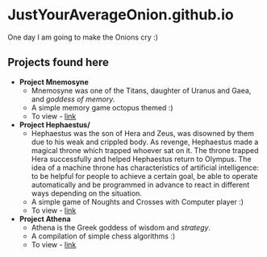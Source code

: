 # JustYourAverageOnion.github.io
One day I am going to make the Onions cry :)

## Projects found here
  - **Project Mnemosyne**
    - Mnemosyne was one of the Titans, daughter of Uranus and Gaea, and *goddess of memory*.
    - A simple memory game octopus themed :)
    - To view - [link](https://justyouraverageonion.github.io/ProjectMnemosyne)
  - **Project Hephaestus/**
    - Hephaestus was the son of Hera and Zeus, was disowned by them due to his weak and crippled body. As revenge, Hephaestus made a magical throne which trapped whoever sat on it. The throne trapped Hera successfully and helped Hephaestus return to Olympus. The idea of a machine throne has characteristics of artificial intelligence: to be helpful for people to achieve a certain goal, be able to operate automatically and be programmed in advance to react in different ways depending on the situation.
    - A simple game of Noughts and Crosses with Computer player :)
    - To view - [link](https://justyouraverageonion.github.io/ProjectHephaestus)
  - **Project Athena**
    - Athena is the Greek goddess of wisdom and *strategy*.
    - A compilation of simple chess algorithms :)
    - To view - [link](https://justyouraverageonion.github.io/ProjectAthena)
  
